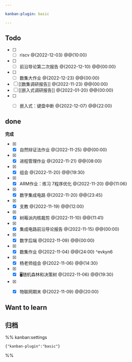 ```yaml
---

kanban-plugin: basic

---
```


## Todo

- [ ] - [ ] riscv @{2022-12-03} @@{10:00}
- [ ] - [ ] 前沿导论第二次报告 @{2022-12-10} @@{00:00}
- [ ] - [ ] 数集大作业 @{2022-12-23} @@{00:00}
- [ ] [[数集调研报告]] @{2022-11-23} @@{00:00}
- [ ] [[嵌入式调研报告]]  @{2022-01-20} @@{00:00}
- [ ] - [ ] 嵌入式：键盘中断 @{2022-12-07} @@{22:00}


## done

**完成**
- [x] - [x] 自然辩证法作业 @{2022-11-25} @@{00:00}
- [x] - [x] 进程管理作业 @{2022-11-21} @@{08:00}
- [x] - [x] 组会 @{2022-11-20} @@{19:30}
- [x] - [x] ARM作业：练习 7程序优化   @{2022-11-20} @@{11:06}
- [x] - [x] 数字集成电路 @{2022-11-20} @@{23:45}
- [x] - [x] 支教 @{2022-11-19} @@{12:00}
- [x] - [x] 树莓派内核裁剪 @{2022-11-10} @@{11:41}
- [x] - [x] 集成电路前沿导论报告 @{2022-11-15} @@{00:00}
- [x] - [x] 数字后端 @{2022-11-09} @@{00:00}
- [x] - [x] 数集作业 @{2022-11-04} @@{24:00} ^evkyn6
- [x] - [x] 杨老师组会 @{2022-11-06} @@{14:30}
- [x] - [x] 🖥️随机森林和决策树 @{2022-11-06} @@{19:30}
- [x] - [x] 物联网期末 @{2022-11-09} @@{20:00}


## Want to learn



## 归档





%% kanban:settings
```
{"kanban-plugin":"basic"}
```
%%